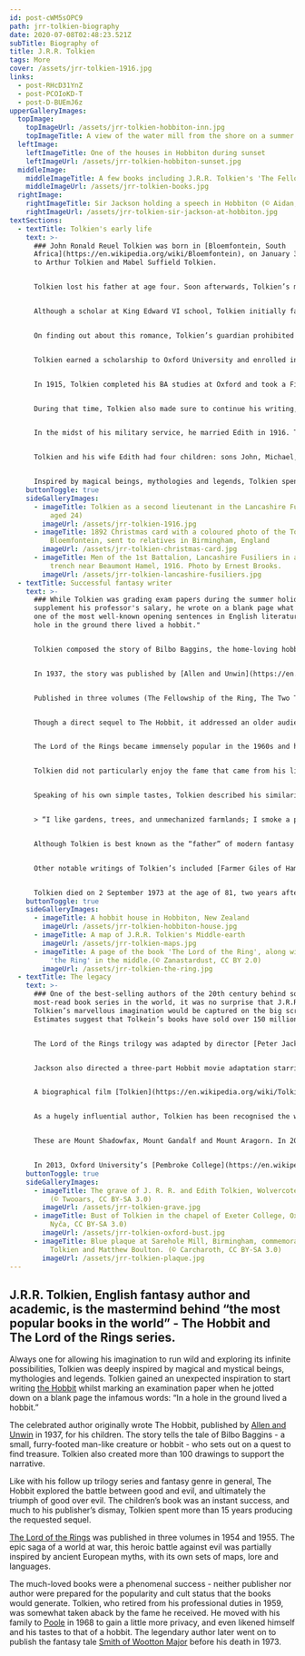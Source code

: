 ```yaml
---
id: post-cWM5sOPC9
path: jrr-tolkien-biography
date: 2020-07-08T02:48:23.521Z
subTitle: Biography of
title: J.R.R. Tolkien
tags: More
cover: /assets/jrr-tolkien-1916.jpg
links:
  - post-RHcD31YnZ
  - post-PCOIoKD-T
  - post-D-BUEmJ6z
upperGalleryImages:
  topImage:
    topImageUrl: /assets/jrr-tolkien-hobbiton-inn.jpg
    topImageTitle: A view of the water mill from the shore on a summer cloudy day in Hobbiton
  leftImage:
    leftImageTitle: One of the houses in Hobbiton during sunset
    leftImageUrl: /assets/jrr-tolkien-hobbiton-sunset.jpg
  middleImage:
    middleImageTitle: A few books including J.R.R. Tolkien's 'The Fellowship of the Ring'
    middleImageUrl: /assets/jrr-tolkien-books.jpg
  rightImage:
    rightImageTitle: Sir Jackson holding a speech in Hobbiton (© Aidan, CC BY 2.0)
    rightImageUrl: /assets/jrr-tolkien-sir-jackson-at-hobbiton.jpg
textSections:
  - textTitle: Tolkien's early life
    text: >-
      ### John Ronald Reuel Tolkien was born in [Bloemfontein, South
      Africa](https://en.wikipedia.org/wiki/Bloemfontein), on January 3, 1892,
      to Arthur Tolkien and Mabel Suffield Tolkien.


      Tolkien lost his father at age four. Soon afterwards, Tolkien’s mother decided to relocate the family, including his younger brother Hilary, to [Sarehole](https://en.wikipedia.org/wiki/Sarehole), in Birmingham, England. When Mabel died in 1904, the Tolkien brothers were sent to live with a relative and in boarding homes, with the Catholic priest, Father Francis Morgan assuming guardianship in Birmingham.


      Although a scholar at King Edward VI school, Tolkien initially failed to win a scholarship to [Oxford](https://en.wikipedia.org/wiki/University_of_Oxford). This was partly due to falling in love with his childhood sweetheart [Edith Bratt](https://en.wikipedia.org/wiki/Edith_Tolkien).


      On finding out about this romance, Tolkien’s guardian prohibited him from seeing Edith until he was 21 and no longer under his care. Tolkien reluctantly agreed to his request.


      Tolkien earned a scholarship to Oxford University and enrolled in 1911, studying English language and literature. Tolkien faithfully waited until his 21st birthday in 1913 when he renewed contact with Edith, and they rekindled their romance.


      In 1915, Tolkien completed his BA studies at Oxford and took a First. After graduation, he served in World War I taking up his commission in the [Lancashire Fusiliers](https://en.wikipedia.org/wiki/Lancashire_Fusiliers). He survived the Battle of the Somme, one of the harshest and deadliest battles of World War I, and returned to England suffering from trench fever. Millions of young men, including many of Tolkien's friends, did not come home.


      During that time, Tolkien also made sure to continue his writing, and he returned from the War with a collection of loosely connected stories, poems, and songs that told the history and legends of the elves, eventually known as [The Silmarillion](https://en.wikipedia.org/wiki/The_Silmarillion).


      In the midst of his military service, he married Edith in 1916. Tolkien's first job after the war was researching word origins for the Oxford English Dictionary. He spent most of his life teaching English language and literature at British universities including Leeds (1920-1925) and Oxford (1925-1959).


      Tolkien and his wife Edith had four children: sons John, Michael, and Christopher and daughter Priscilla, born between 1917 and 1929. The family lived quietly in Oxford while Tolkien pursued his academic studies and personal writing. After his children were born, he began enthusiastically telling them stories, many of which he wrote down. For many years, he carefully composed and illustrated letters for his children from Father Christmas, detailing life and adventures in the frozen north.


      Inspired by magical beings, mythologies and legends, Tolkien spent a lot of time writing ingenious fantasy stories. He invented his own languages to be spoken by the elfish characters in his tales.
    buttonToggle: true
    sideGalleryImages:
      - imageTitle: Tolkien as a second lieutenant in the Lancashire Fusiliers (in 1916,
          aged 24)
        imageUrl: /assets/jrr-tolkien-1916.jpg
      - imageTitle: 1892 Christmas card with a coloured photo of the Tolkien family in
          Bloemfontein, sent to relatives in Birmingham, England
        imageUrl: /assets/jrr-tolkien-christmas-card.jpg
      - imageTitle: Men of the 1st Battalion, Lancashire Fusiliers in a communication
          trench near Beaumont Hamel, 1916. Photo by Ernest Brooks.
        imageUrl: /assets/jrr-tolkien-lancashire-fusiliers.jpg
  - textTitle: Successful fantasy writer
    text: >-
      ### While Tolkien was grading exam papers during the summer holiday to
      supplement his professor's salary, he wrote on a blank page what became
      one of the most well-known opening sentences in English literature: "In a
      hole in the ground there lived a hobbit."


      Tolkien composed the story of Bilbo Baggins, the home-loving hobbit who is approached by the wizard Gandalf and asked to accompany a group of dwarves to take back their kingdom from the dragon Smaug. Bilbo Baggins agrees albeit reluctantly and faces many dangers as they approach the Lonely Mountain, defeat Smaug, and finally join five armies together to defeat an army of goblins and wargs.


      In 1937, the story was published by [Allen and Unwin](https://en.wikipedia.org/wiki/Allen_%26_Unwin) as [The Hobbit](https://en.wikipedia.org/wiki/The_Hobbit). The book attracted adult readers as well as children, and it became popular enough for the publishers to ask Tolkien to produce a sequel. The request for a sequel prompted Tolkien to begin what would become his most famous work, [The Lord of the Rings](https://en.wikipedia.org/wiki/The_Lord_of_the_Rings) series. Tolkien spent more than 15 years writing The Lord of the Rings trilogy.


      Published in three volumes (The Fellowship of the Ring, The Two Towers, and The Return of the King) in 1954 and 1955, Tolkien at first intended The Lord of the Rings to be a children's tale in the style of The Hobbit, but it quickly grew darker and more serious in the writing.


      Though a direct sequel to The Hobbit, it addressed an older audience, drawing on the backstory of [Beleriand](https://en.wikipedia.org/wiki/Beleriand) that Tolkien had constructed in previous years, and which eventually saw posthumous publication in [The Silmarillion](https://en.wikipedia.org/wiki/The_Silmarillion) and other volumes.


      The Lord of the Rings became immensely popular in the 1960s and has remained so ever since, ranking as one of the most popular works of fiction of the 20th century. The books gave readers a rich reference point to elves, goblins, talking trees and other fantastic creatures, including characters like the wizard Gandalf and the dwarf Gimli.


      Tolkien did not particularly enjoy the fame that came from his literary success, and so following retirement from his professional duties in 1959, he moved to [Poole](https://en.wikipedia.org/wiki/Poole) in 1968 to gain a little more privacy.


      Speaking of his own simple tastes, Tolkien described his similarity to the hobbits that he so fondly wrote about. “I am in fact a Hobbit (in all but size),” he wrote in a letter to author Deborah Webster.


      > “I like gardens, trees, and unmechanized farmlands; I smoke a pipe, and like good plain food (unrefrigerated), but detest French cooking; I like, and even dare to wear in these dull days, ornamental waistcoats. I am fond of mushrooms (out of a field); have a very simple sense of humour (which even my appreciative critics find tiresome); I go to bed late and get up late (when possible). I do not travel much.”


      Although Tolkien is best known as the “father” of modern fantasy fiction, his writings were not only novels as he was also a poet and philologist (someone who studies literature and its origins).


      Other notable writings of Tolkien’s included [Farmer Giles of Ham](https://en.wikipedia.org/wiki/Farmer_Giles_of_Ham) (1949), [The Adventures of Tom Bombadil and Other Verses from the Red Book](https://en.wikipedia.org/wiki/The_Adventures_of_Tom_Bombadil) (1962), [Tree and Leaf](https://en.wikipedia.org/wiki/Tree_and_Leaf) (1964), [Smith of Wootton Major](https://en.wikipedia.org/wiki/Smith_of_Wootton_Major) (1967). His academic writing includes a translation of Sir Gawain and the Green Knight and his landmark essays Beowulf: The Monsters and the Critics, and On Fairy-Stories.


      Tolkien died on 2 September 1973 at the age of 81, two years after his wife Edith. At the time of his death, some of Tolkien’s writings were left incomplete. Such works were finished by Tolkien’s son Christopher after his death. They include [The Silmarillion](https://en.wikipedia.org/wiki/The_Silmarillion), the “prequel” to [The Lord of the Rings](https://en.wikipedia.org/wiki/The_Lord_of_the_Rings), [Unfinished Tales](https://en.wikipedia.org/wiki/Unfinished_Tales) of Nmenor and Middle-earth, and [Children of Hurin](https://en.wikipedia.org/wiki/The_Children_of_H%C3%BArin).
    buttonToggle: true
    sideGalleryImages:
      - imageTitle: A hobbit house in Hobbiton, New Zealand
        imageUrl: /assets/jrr-tolkien-hobbiton-house.jpg
      - imageTitle: A map of J.R.R. Tolkien's Middle-earth
        imageUrl: /assets/jrr-tolkien-maps.jpg
      - imageTitle: A page of the book 'The Lord of the Ring', along with a replica of
          'the Ring' in the middle.(© Zanastardust, CC BY 2.0)
        imageUrl: /assets/jrr-tolkien-the-ring.jpg
  - textTitle: The legacy
    text: >-
      ### One of the best-selling authors of the 20th century behind some of the
      most-read book series in the world, it was no surprise that J.R.R.
      Tolkien’s marvellous imagination would be captured on the big screen.
      Estimates suggest that Tolkein’s books have sold over 150 million copies.


      The Lord of the Rings trilogy was adapted by director [Peter Jackson](https://en.wikipedia.org/wiki/Peter_Jackson) into highly popular, award-winning films, which were released from 2001 to 2003. Filmed on location in New Zealand and starring [Ian McKellen](https://en.wikipedia.org/wiki/Ian_McKellen), [Elijah Wood](https://en.wikipedia.org/wiki/Elijah_Wood), [Cate Blanchett](https://en.wikipedia.org/wiki/Cate_Blanchett), [Viggo Mortensen](https://en.wikipedia.org/wiki/Viggo_Mortensen), and [Orlando Bloom](https://en.wikipedia.org/wiki/Orlando_Bloom), the trilogy won numerous Oscars.


      Jackson also directed a three-part Hobbit movie adaptation starring [Martin Freeman](https://en.wikipedia.org/wiki/Martin_Freeman), which was released from 2012 to 2014.


      A biographical film [Tolkien](https://en.wikipedia.org/wiki/Tolkien_(film)) was released in May 2019. The film, starring [Nicholas Hoult](https://en.wikipedia.org/wiki/Nicholas_Hoult), focused on Tolkien's early life and war experiences, although the Tolkien family and estate stated that they did not "approve of, authorise or participate in the making of" the film.


      As a hugely influential author, Tolkien has been recognised the world over with references in his honour and to the characters he created. Three mountains in the [Cadwallader Range](https://en.wikipedia.org/wiki/Cadwallader_Range) of British Columbia, Canada, have been named after Tolkien's characters.


      These are Mount Shadowfax, Mount Gandalf and Mount Aragorn. In 2012, it was announced that a bid was launched for the New Zealand Geographic Board to name a mountain peak near Milford Sound after Tolkien for historical and literary reasons and to mark Tolkien's 121st birthday.


      In 2013, Oxford University’s [Pembroke College](https://en.wikipedia.org/wiki/Pembroke_College,_Oxford) established an annual lecture on fantasy literature in Tolkien's honour. And since 2003, schools around the world take part in Tolkien Reading Day on 25 March every year.
    buttonToggle: true
    sideGalleryImages:
      - imageTitle: The grave of J. R. R. and Edith Tolkien, Wolvercote Cemetery, Oxford
          (© Twooars, CC BY-SA 3.0)
        imageUrl: /assets/jrr-tolkien-grave.jpg
      - imageTitle: Bust of Tolkien in the chapel of Exeter College, Oxford (© Julian
          Nyča, CC BY-SA 3.0)
        imageUrl: /assets/jrr-tolkien-oxford-bust.jpg
      - imageTitle: Blue plaque at Sarehole Mill, Birmingham, commemorating J. R. R.
          Tolkien and Matthew Boulton. (© Carcharoth, CC BY-SA 3.0)
        imageUrl: /assets/jrr-tolkien-plaque.jpg
---
```

## J.R.R. Tolkien, English fantasy author and academic, is the mastermind behind “the most popular books in the world” - The Hobbit and The Lord of the Rings series.

Always one for allowing his imagination to run wild and exploring its infinite possibilities, Tolkien was deeply inspired by magical and mystical beings, mythologies and legends. Tolkien gained an unexpected inspiration to start writing [the Hobbit](https://en.wikipedia.org/wiki/The_Hobbit) whilst marking an examination paper when he jotted down on a blank page the infamous words: “In a hole in the ground lived a hobbit.”

The celebrated author originally wrote The Hobbit, published by [Allen and Unwin](https://en.wikipedia.org/wiki/Allen_%26_Unwin) in 1937, for his children. The story tells the tale of Bilbo Baggins - a small, furry-footed man-like creature or hobbit - who sets out on a quest to find treasure. Tolkien also created more than 100 drawings to support the narrative.

Like with his follow up trilogy series and fantasy genre in general, The Hobbit explored the battle between good and evil, and ultimately the triumph of good over evil. The children’s book was an instant success, and much to his publisher’s dismay, Tolkien spent more than 15 years producing the requested sequel.

[The Lord of the Rings](https://en.wikipedia.org/wiki/The_Lord_of_the_Rings) was published in three volumes in 1954 and 1955. The epic saga of a world at war, this heroic battle against evil was partially inspired by ancient European myths, with its own sets of maps, lore and languages.

The much-loved books were a phenomenal success - neither publisher nor author were prepared for the popularity and cult status that the books would generate. Tolkien, who retired from his professional duties in 1959, was somewhat taken aback by the fame he received. He moved with his family to [Poole](https://en.wikipedia.org/wiki/Poole) in 1968 to gain a little more privacy, and even likened himself and his tastes to that of a hobbit. The legendary author later went on to publish the fantasy tale [Smith of Wootton Major](https://en.wikipedia.org/wiki/Smith_of_Wootton_Major) before his death in 1973.